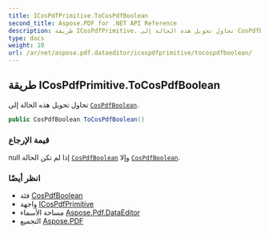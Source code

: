 ```yaml
---
title: ICosPdfPrimitive.ToCosPdfBoolean
second_title: Aspose.PDF for .NET API Reference
description: طريقة ICosPdfPrimitive. تحاول تحويل هذه الحالة إلى CosPdfBoolean
type: docs
weight: 10
url: /ar/net/aspose.pdf.dataeditor/icospdfprimitive/tocospdfboolean/
---
```

## طريقة ICosPdfPrimitive.ToCosPdfBoolean

تحاول تحويل هذه الحالة إلى [`CosPdfBoolean`](../../cospdfboolean/).

```csharp
public CosPdfBoolean ToCosPdfBoolean()
```

### قيمة الإرجاع

null إذا لم تكن الحالة [`CosPdfBoolean`](../../cospdfboolean/) وإلا [`CosPdfBoolean`](../../cospdfboolean/).

### انظر أيضًا

* فئة [CosPdfBoolean](../../cospdfboolean/)
* واجهة [ICosPdfPrimitive](../)
* مساحة الأسماء [Aspose.Pdf.DataEditor](../../../aspose.pdf.dataeditor/)
* التجميع [Aspose.PDF](../../../)